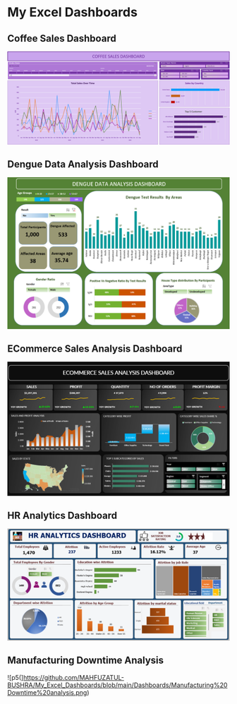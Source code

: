 # My Excel Dashboards
## Coffee Sales Dashboard
![p](https://github.com/MAHFUZATUL-BUSHRA/My_Excel_Dashboards/blob/main/Dashboards/Coffee_Sales_Dashboard.png)
## Dengue Data Analysis Dashboard
![p2](https://github.com/MAHFUZATUL-BUSHRA/My_Excel_Dashboards/blob/main/Dashboards/Dengue%20Data%20Analysis%20Dashboard.png)
## ECommerce Sales Analysis Dashboard
![p3](https://github.com/MAHFUZATUL-BUSHRA/My_Excel_Dashboards/blob/main/Dashboards/ECommerce_Sales_Analysis_Dashboard.png)
## HR Analytics Dashboard
![p4](https://github.com/MAHFUZATUL-BUSHRA/My_Excel_Dashboards/blob/main/Dashboards/HR_Analytics_Dashboard.png)
## Manufacturing Downtime Analysis
![p5(]https://github.com/MAHFUZATUL-BUSHRA/My_Excel_Dashboards/blob/main/Dashboards/Manufacturing%20Downtime%20analysis.png)

